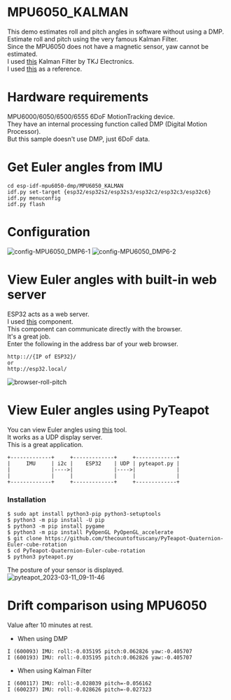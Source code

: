 # MPU6050_KALMAN
This demo estimates roll and pitch angles in software without using a DMP.   
Estimate roll and pitch using the very famous Kalman Filter.   
Since the MPU6050 does not have a magnetic sensor, yaw cannot be estimated.   
I used [this](https://github.com/TKJElectronics/KalmanFilter) Kalman Filter by TKJ Electronics.   
I used [this](https://github.com/TKJElectronics/Example-Sketch-for-IMU-including-Kalman-filter/tree/master/IMU/MPU6050) as a reference.   

# Hardware requirements
MPU6000/6050/6500/6555 6DoF MotionTracking device.   
They have an internal processing function called DMP (Digital Motion Processor).   
But this sample doesn't use DMP, just 6DoF data.   

# Get Euler angles from IMU
```
cd esp-idf-mpu6050-dmp/MPU6050_KALMAN
idf.py set-target {esp32/esp32s2/esp32s3/esp32c2/esp32c3/esp32c6}
idf.py menuconfig
idf.py flash
```

# Configuration

![config-MPU6050_DMP6-1](https://user-images.githubusercontent.com/6020549/224453334-ad69a635-0767-4d94-8193-c11160b10eb7.jpg)
![config-MPU6050_DMP6-2](https://user-images.githubusercontent.com/6020549/224453337-8529aa7f-76dd-4b70-9bff-a43888973534.jpg)

# View Euler angles with built-in web server   
ESP32 acts as a web server.   
I used [this](https://github.com/Molorius/esp32-websocket) component.   
This component can communicate directly with the browser.   
It's a great job.   
Enter the following in the address bar of your web browser.   
```
http:://{IP of ESP32}/
or
http://esp32.local/
```

![browser-roll-pitch](https://user-images.githubusercontent.com/6020549/232367111-1a4675b7-b53e-4fdc-b6ba-b6278de133c0.JPG)

# View Euler angles using PyTeapot   
You can view Euler angles using [this](https://github.com/thecountoftuscany/PyTeapot-Quaternion-Euler-cube-rotation) tool.   
It works as a UDP display server.   
This is a great application.   

```
+-------------+     +-------------+     +-------------+
|     IMU     | i2c |    ESP32    | UDP | pyteapot.py |
|             |---->|             |---->|             |
|             |     |             |     |             |
+-------------+     +-------------+     +-------------+
```

### Installation
```
$ sudo apt install python3-pip python3-setuptools
$ python3 -m pip install -U pip
$ python3 -m pip install pygame
$ python3 -m pip install PyOpenGL PyOpenGL_accelerate
$ git clone https://github.com/thecountoftuscany/PyTeapot-Quaternion-Euler-cube-rotation
$ cd PyTeapot-Quaternion-Euler-cube-rotation
$ python3 pyteapot.py
```

The posture of your sensor is displayed.   
![pyteapot_2023-03-11_09-11-46](https://user-images.githubusercontent.com/6020549/224452173-2350704d-1fc4-4a12-8324-434c11f62c52.png)


# Drift comparison using MPU6050
Value after 10 minutes at rest.   
- When using DMP
```
I (600093) IMU: roll:-0.035195 pitch:0.062826 yaw:-0.405707
I (600193) IMU: roll:-0.035195 pitch:0.062826 yaw:-0.405707
```

- When using Kalman Filter
```
I (600117) IMU: roll:-0.028039 pitch=-0.056162
I (600237) IMU: roll:-0.028626 pitch=-0.027323
```
